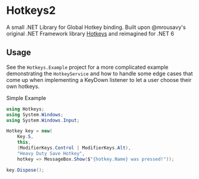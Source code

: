 # Hotkeys2
A small .NET Library for Global Hotkey binding. Built upon @mrousavy's original .NET Framework library [Hotkeys](https://github.com/mrousavy/Hotkeys) and reimagined for .NET 6

## Usage

See the `Hotkeys.Example` project for a more complicated example demonstrating the `HotkeyService` and how to handle some edge cases that come up when implementing a KeyDown listener to let a user choose their own hotkeys.

Simple Example
```cs
using Hotkeys;
using System.Windows;
using System.Windows.Input;

Hotkey key = new(
    Key.S,
    this,
    (ModifierKeys.Control | ModifierKeys.Alt),
    "Heavy Duty Save Hotkey",
    hotkey => MessageBox.Show($"{hotkey.Name} was pressed!"));

key.Dispose();
```
